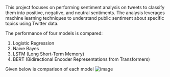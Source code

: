 This project focuses on performing sentiment analysis on tweets to classify them into positive, negative, and neutral sentiments. The analysis leverages machine learning techniques to understand public sentiment about specific topics using Twitter data.

The performance of four models is compared:
  1. Logistic Regression
  2. Naive Bayes
  3. LSTM (Long Short-Term Memory)
  4. BERT (Bidirectional Encoder Representations from Transformers)

Given below is comparison of each model
![image](https://github.com/user-attachments/assets/1024a7ba-e29b-4617-a147-24843bb6cdab)

